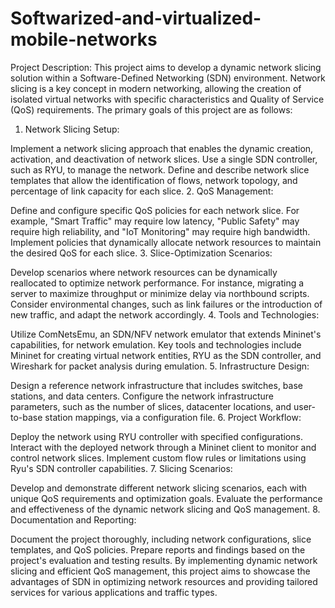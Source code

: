# Softwarized-and-virtualized-mobile-networks

Project Description:
This project aims to develop a dynamic network slicing solution within a Software-Defined Networking (SDN) environment. Network slicing is a key concept in modern networking, allowing the creation of isolated virtual networks with specific characteristics and Quality of Service (QoS) requirements. The primary goals of this project are as follows:

1. Network Slicing Setup:

Implement a network slicing approach that enables the dynamic creation, activation, and deactivation of network slices.
Use a single SDN controller, such as RYU, to manage the network.
Define and describe network slice templates that allow the identification of flows, network topology, and percentage of link capacity for each slice.
2. QoS Management:

Define and configure specific QoS policies for each network slice. For example, "Smart Traffic" may require low latency, "Public Safety" may require high reliability, and "IoT Monitoring" may require high bandwidth.
Implement policies that dynamically allocate network resources to maintain the desired QoS for each slice.
3. Slice-Optimization Scenarios:

Develop scenarios where network resources can be dynamically reallocated to optimize network performance. For instance, migrating a server to maximize throughput or minimize delay via northbound scripts.
Consider environmental changes, such as link failures or the introduction of new traffic, and adapt the network accordingly.
4. Tools and Technologies:

Utilize ComNetsEmu, an SDN/NFV network emulator that extends Mininet's capabilities, for network emulation.
Key tools and technologies include Mininet for creating virtual network entities, RYU as the SDN controller, and Wireshark for packet analysis during emulation.
5. Infrastructure Design:

Design a reference network infrastructure that includes switches, base stations, and data centers.
Configure the network infrastructure parameters, such as the number of slices, datacenter locations, and user-to-base station mappings, via a configuration file.
6. Project Workflow:

Deploy the network using RYU controller with specified configurations.
Interact with the deployed network through a Mininet client to monitor and control network slices.
Implement custom flow rules or limitations using Ryu's SDN controller capabilities.
7. Slicing Scenarios:

Develop and demonstrate different network slicing scenarios, each with unique QoS requirements and optimization goals.
Evaluate the performance and effectiveness of the dynamic network slicing and QoS management.
8. Documentation and Reporting:

Document the project thoroughly, including network configurations, slice templates, and QoS policies.
Prepare reports and findings based on the project's evaluation and testing results.
By implementing dynamic network slicing and efficient QoS management, this project aims to showcase the advantages of SDN in optimizing network resources and providing tailored services for various applications and traffic types.
